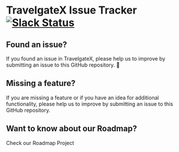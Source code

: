 # TravelgateX Issue Tracker [![Slack Status](https://slack.travelgatex.com/badge.svg)](https://slack.travelgatex.com)

## Found an issue?

If you found an issue in TravelgateX, please help us to improve by submitting an issue to this GitHub repository. 🙌

## Missing a feature?

If you are missing a feature or if you have an idea for additional functionality, please help us to improve by submitting an issue to this GitHub repository.

## Want to know about our Roadmap?
Check our Roadmap Project
